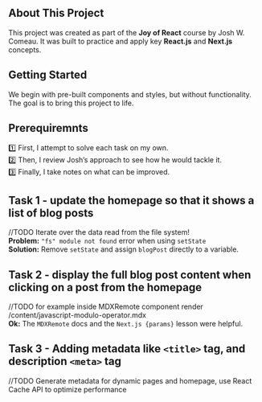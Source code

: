 ## About This Project

This project was created as part of the **Joy of React** course by Josh W. Comeau. It was built to practice and apply key **React.js** and **Next.js** concepts.

## Getting Started

We begin with pre-built components and styles, but without functionality. The goal is to bring this project to life.

## Prerequiremnts

1️⃣ First, I attempt to solve each task on my own.<br />
2️⃣ Then, I review Josh’s approach to see how he would tackle it.<br />
3️⃣ Finally, I take notes on what can be improved.

## Task 1 - update the homepage so that it shows a list of blog posts

//TODO Iterate over the data read from the file system!<br />
**Problem:** `"fs" module not found` error when using `setState`<br />
**Solution:** Remove `setState` and assign `blogPost` directly to a variable.

## Task 2 - display the full blog post content when clicking on a post from the homepage

//TODO for example inside MDXRemote component render /content/javascript-modulo-operator.mdx <br />
**Ok:** The `MDXRemote` docs and the `Next.js {params}` lesson were helpful.

## Task 3 - Adding metadata like `<title>` tag, and description `<meta>` tag

//TODO Generate metadata for dynamic pages and homepage, use React Cache API to optimize performance
